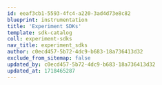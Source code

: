 ```yaml
---
id: eeaf3cb1-5593-4fc4-a220-3ad4d73e8c82
blueprint: instrumentation
title: 'Experiment SDKs'
template: sdk-catalog
coll: experiment-sdks
nav_title: experiment_sdks
author: c0ecd457-5b72-4dc9-b683-18a736413d32
exclude_from_sitemap: false
updated_by: c0ecd457-5b72-4dc9-b683-18a736413d32
updated_at: 1718465287
---
```

